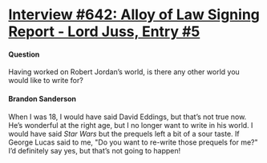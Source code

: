 # [Interview #642: Alloy of Law Signing Report - Lord Juss, Entry #5](https://www.theoryland.com/intvmain.php?i=642#5)

#### Question

Having worked on Robert Jordan’s world, is there any other world you would like to write for?

#### Brandon Sanderson

When I was 18, I would have said David Eddings, but that’s not true now. He’s wonderful at the right age, but I no longer want to write in his world. I would have said
*Star Wars*
but the prequels left a bit of a sour taste. If George Lucas said to me, "Do you want to re-write those prequels for me?" I’d definitely say yes, but that’s not going to happen!

